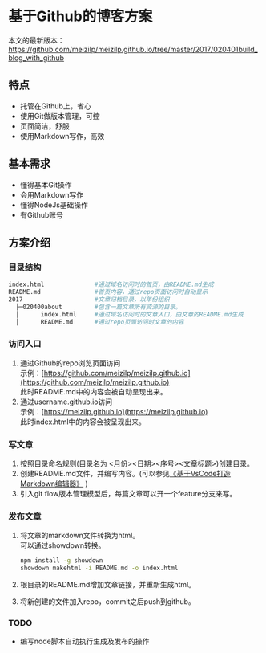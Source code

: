 # 基于Github的博客方案

本文的最新版本：<https://github.com/meizilp/meizilp.github.io/tree/master/2017/020401build_blog_with_github>

## 特点

* 托管在Github上，省心
* 使用Git做版本管理，可控
* 页面简洁，舒服
* 使用Markdown写作，高效

## 基本需求

* 懂得基本Git操作
* 会用Markdown写作
* 懂得NodeJs基础操作
* 有Github账号

## 方案介绍

### 目录结构

```sh
index.html              #通过域名访问时的首页，由README.md生成
README.md               #首页内容，通过repo页面访问时自动显示
2017                    #文章归档目录，以年份组织
  ├─020400about         #包含一篇文章所有资源的目录。
  │      index.html     #通过域名访问时的文章入口，由文章的README.md生成
  │      README.md      #通过repo页面访问时文章的内容
```

### 访问入口

1. 通过Github的repo浏览页面访问  
    示例：[https://github.com/meizilp/meizilp.github.io](https://github.com/meizilp/meizilp.github.io)  
    此时README.md中的内容会被自动呈现出来。
1. 通过username.github.io访问  
    示例：[https://meizilp.github.io](https://meizilp.github.io)  
    此时index.html中的内容会被呈现出来。

### 写文章

1. 按照目录命名规则(目录名为 <月份><日期><序号><文章标题>)创建目录。
1. 创建README.md文件，并编写内容。(可以参见[《基于VsCode打造Markdown编辑器》](../020402markdown_editor_vscode) )
1. 引入git flow版本管理模型后，每篇文章可以开一个feature分支来写。

### 发布文章

1. 将文章的markdown文件转换为html。  
    可以通过showdown转换。  

    ```sh
    npm install -g showdown  
    showdown makehtml -i README.md -o index.html
    ```

1. 根目录的README.md增加文章链接，并重新生成html。
1. 将新创建的文件加入repo，commit之后push到github。

### TODO

* 编写node脚本自动执行生成及发布的操作
